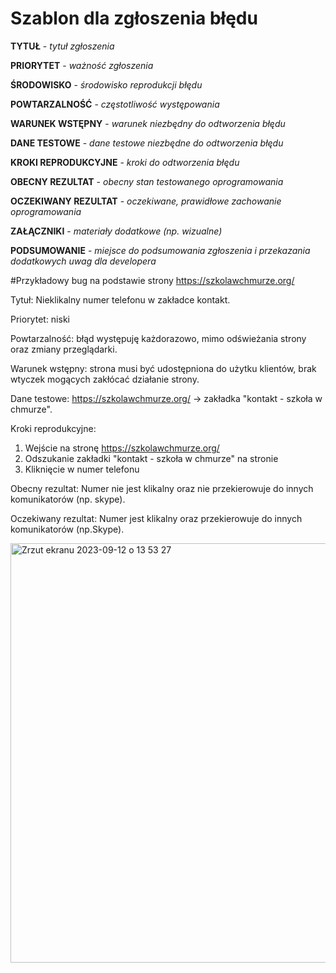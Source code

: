 # Szablon dla zgłoszenia błędu
**TYTUŁ** - _tytuł zgłoszenia_

**PRIORYTET** - _ważność zgłoszenia_

**ŚRODOWISKO** - _środowisko reprodukcji błędu_

**POWTARZALNOŚĆ** - _częstotliwość występowania_

**WARUNEK WSTĘPNY** - _warunek niezbędny do odtworzenia błędu_

**DANE TESTOWE** - _dane testowe niezbędne do odtworzenia błędu_

**KROKI REPRODUKCYJNE** - _kroki do odtworzenia błędu_

**OBECNY REZULTAT** - _obecny stan testowanego oprogramowania_

**OCZEKIWANY REZULTAT** - _oczekiwane, prawidłowe zachowanie oprogramowania_

**ZAŁĄCZNIKI** - _materiały dodatkowe (np. wizualne)_

**PODSUMOWANIE** - _miejsce do podsumowania zgłoszenia i przekazania dodatkowych uwag dla developera_

#Przykładowy bug na podstawie strony https://szkolawchmurze.org/

Tytuł: Nieklikalny numer telefonu w zakładce kontakt.

Priorytet: niski

Powtarzalność: błąd występuję każdorazowo, mimo odświeżania strony oraz zmiany przeglądarki.

Warunek wstępny: strona musi być udostępniona do użytku klientów, brak wtyczek mogących zakłócać działanie strony.

Dane testowe: https://szkolawchmurze.org/ -> zakładka "kontakt - szkoła w chmurze".

Kroki reprodukcyjne: 

1. Wejście na stronę https://szkolawchmurze.org/
2. Odszukanie zakładki "kontakt - szkoła w chmurze" na stronie
3. Kliknięcie w numer telefonu

Obecny rezultat: 
Numer nie jest klikalny oraz nie przekierowuje do innych komunikatorów (np. skype).

Oczekiwany rezultat: 
Numer jest klikalny oraz przekierowuje do innych komunikatorów (np.Skype). 

<img width="671" alt="Zrzut ekranu 2023-09-12 o 13 53 27" src="https://github.com/juliatarnacka/portfolio/assets/144791433/4525791a-6f82-4d47-8b0a-a7c2ad8b1abc">





